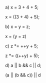 a) x = 3 + 4 + 5;

x = ((3 + 4) + 5);


b) x = y = z;

x = (y = z)

c) z *= ++y + 5;

z *= ((++y) + 5);


d) a || b && c || d;

(a || (b && c)) || d
